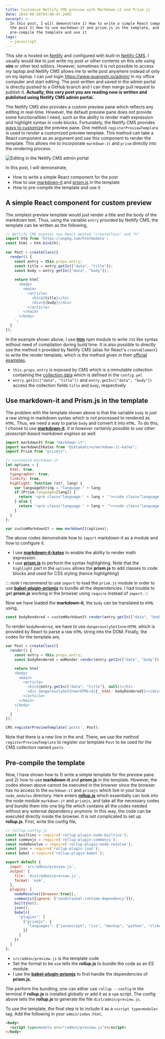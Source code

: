 ```yaml
---
title: Customize Netlify CMS preview with Markdown-it and Prism.js
date: 2019-08-26T03:40:47.249Z
excerpt: >-
  In this post, I will demonstrate 1) How to write a simple React component for
  the post 2) How to use markdown-it and prism.js in the template, and 3) How to
  pre-compile the template and use it
tags:
  - javascript
---
```

This site is hosted on [Netlify](https://www.netlify.com/) and configured with built-in [Netlify CMS](https://www.netlifycms.org/). I usually would like to just write my post or other contents on this site using **vim** or other text editors. However, sometimes it is not possible to access my laptop and Netlify CMS allows me to write post anywhere instead of only on my laptop. I can just login https://www.guangshi.io/admin/ in my office computer and start editing. The post written and saved in the admin portal is directly pushed to a GitHub branch and I can then merge pull request to publish it. **Actually, this very post you are reading now is written and published using Netlify CMS admin portal.**

The Netlify CMS also provides a custom preview pane which reflects any editing in real-time. However, the default preview pane does not provide some functionalities I need, such as the ability to render math expression and highlight syntax in code blocks. Fortunately, the Netlify CMS provides [ways to customize](https://www.netlifycms.org/docs/customization/) the preview pane. One method `registerPreviewTemplate` is used to render a customized preview template. This method can take a React component as an argument and use this component to render the template. This allows me to incorporate `markdown-it` and `prism` directly into the rendering process.

![Editing in the Netlify CMS admin portal](https://tva1.sinaimg.cn/large/006y8mN6ly1g6dn4aya4nj31i90u0woe.jpg)

In this post, I will demonstrate,

* How to write a simple React component for the post
* How to use [markdown-it](https://github.com/markdown-it/markdown-it) and [prism.js](https://prismjs.com/) in the template
* How to pre-compile the template and use it

## A simple React component for custom preview

The simplest preview template would just render a title and the body of the markdown text. Thus, using the variable `entry` provided by Netlify CMS, the template can be written as the following,

```js
// Netlify CMS exposes two React method "createClass" and "h"
import htm from 'https://unpkg.com/htm?module';
const html = htm.bind(h); 
 
var Post = createClass({
  render() {
    const entry = this.props.entry;
    const title = entry.getIn(["data", "title"]);
    const body = entry.getIn(["data", "body"]);
 
    return html`
      <body>
        <main>
          <article>
            <h1>${title}</h1>
            <div>${body}</div>
          </article>
        </main>
      </body>
    `;
  }
});
```

In the example shown above, I use [**htm**](https://www.npmjs.com/package/htm) npm module to write `JSX` like syntax without need of compilation during build time. It is also possible to directly use the method `h` provided by Netlify CMS (alias for React's `createElement`) to write the render template, which is the method given in their [official examples](https://www.netlifycms.org/docs/customization/#registerpreviewtemplate). 

* `this.props.entry` is exposed by CMS which is a immutable collection containing the [collection data](https://www.netlifycms.org/docs/collection-types/) which is defined in the `config.yml`
* `entry.getIn(["data", "title"])` and `entry.getIn(["data", "body"])` access the collection fields `title` and `body`, respectively

## Use markdown-it and Prism.js in the template

The problem with the template shown above is that the variable `body` is just a raw string in markdown syntax which is not processed to rendered as `HTML`. Thus, we need a way to parse `body` and convert it into `HTML`. To do this, I choose to use [**markdown-it**](https://github.com/markdown-it/markdown-it). _It is however certainly possible to use other javascript-based markdown engines as well._ 

```js
import markdownIt from "markdown-it";
import markdownItKatex from "@iktakahiro/markdown-it-katex";
import Prism from "prismjs";

// customize markdown-it
let options = {
  html: true,
  typographer: true,
  linkify: true,
  highlight: function (str, lang) {
    var languageString = "language-" + lang;
    if (Prism.languages[lang]) {
      return '<pre class="language-' + lang + '"><code class="language-' + lang + '">' + Prism.highlight(str, Prism.languages[lang], lang) + '</code></pre>';
    } else {
      return '<pre class="language-' + lang + '"><code class="language-' + lang + '">' + Prism.util.encode(str) + '</code></pre>';
    }
  }
};

var customMarkdownIt = new markdownIt(options);
```

The above codes demonstrate how to `import` markdown-it as a module and how to configure it.

* I use [**markdown-it-katex**](https://www.npmjs.com/package/@iktakahiro/markdown-it-katex) to enable the ability to render math expression.
* I use [**prism.js**](https://prismjs.com) to perform the syntax highlighting. Note that the `highlight` part in the `options` allows the **prism.js** to add classes to code blocks and used for CSS styling (hence _highlighting_)

::: note
I recommend to use `import` to load the `prism.js` module in order to use [**babel-plugin-prismjs**](https://github.com/mAAdhaTTah/babel-plugin-prismjs) to bundle all the dependencies. I had trouble to get **prism.js** working in the browser using `require` instead of `import`.
:::

Now we have loaded the **markdown-it**, the `body` can be translated to `HTML` using,

```js
const bodyRendered = customMarkdownIt.render(entry.getIn(["data", "body"]));
```

To render `bodyRendered`, we have to use `dangerouslySetInnerHTML` which is provided by React to parse a raw `HTML` string into the DOM. Finally, the codes for the template are,

```js
var Post = createClass({
  render() {
    const entry = this.props.entry;
    const bodyRendered = mdRender.render(entry.getIn(["data", "body"]));

    return html`
    <body>
      <main>
        <article>
          <h1>${entry.getIn(["data", "title"], null)}</h1>
          <div dangerouslySetInnerHTML=${{__html: bodyRendered}}></div>
        </article>
      </main>
    </body>
    `;
  }
});

CMS.registerPreviewTemplate('posts', Post);
```

Note that there is a new line in the end. There, we use the method `registerPreviewTemplate` to register our template `Post` to be used for the CMS collection named `posts`.

## Pre-compile the template

Now, I have shown how to 1) write a simple template for the preview pane and 2) how to use **markdown-it** and **prism.js** in the template. However, the codes shown above cannot be executed in the browser since the browser has no access to the `markdown-it` and `prismjs` which live in your local `node_modules` directory. Here enters [**rollup.js**](https://www.npmjs.com/package/rollup) which essentially can look into the node module `markdown-it` and `prismjs`, and take all the necessary codes and bundle them into one big file which contains all the codes needed without any external dependency anymore. In this way, the code can be executed directly inside the browser. It is not complicated to set up **rollup.js**. First, write the config file,

```js
// rollup.config.js
const builtins = require('rollup-plugin-node-builtins');
const commonjs = require('rollup-plugin-commonjs');
const nodeResolve = require('rollup-plugin-node-resolve');
const json = require('rollup-plugin-json');
const babel = require('rollup-plugin-babel');

export default {
  input: 'src/admin/preview.js',
  output: {
    file: 'dist/admin/preview.js',
    format: 'esm',
  },
  plugins: [
    nodeResolve({browser:true}),
    commonjs({ignore: ["conditional-runtime-dependency"]}),
    builtins(),
    json(),
    babel({
      "plugins": [
        ["prismjs", {
          "languages": ["javascript", "css", "markup", "python", "clike"]
        }]
      ]
    })
  ]
};
```

* `src/admin/preview.js` is the template code
* Set the format to be `esm` tells the **rollup.js** to bundle the code as an ES module.
* I use the [**babel-plugin-prismjs**](https://github.com/mAAdhaTTah/babel-plugin-prismjs) to first handle the dependencies of **prism.js**.

The perform the bundling, one can either use `rollup --config` in the terminal if **rollup.js** is installed globally or add it as a `npm` script. The config above tells the **rollup.js** to generate the file `dist/admin/preview.js`. 

To use the template, the final step is to include it as a `<script type=module>` tag. Add the following in your `admin/index.html`,

```html
<body>
  <script type=module src="/admin/preview.js"></script>
</body>
```
